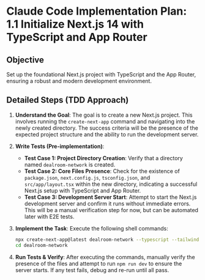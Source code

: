 # Claude Code Implementation Plan: 1.1 Initialize Next.js 14 with TypeScript and App Router

## Objective
Set up the foundational Next.js project with TypeScript and the App Router, ensuring a robust and modern development environment.

## Detailed Steps (TDD Approach)

1.  **Understand the Goal**: The goal is to create a new Next.js project. This involves running the `create-next-app` command and navigating into the newly created directory. The success criteria will be the presence of the expected project structure and the ability to run the development server.

2.  **Write Tests (Pre-implementation)**:
    *   **Test Case 1: Project Directory Creation**: Verify that a directory named `dealroom-network` is created.
    *   **Test Case 2: Core Files Presence**: Check for the existence of `package.json`, `next.config.js`, `tsconfig.json`, and `src/app/layout.tsx` within the new directory, indicating a successful Next.js setup with TypeScript and App Router.
    *   **Test Case 3: Development Server Start**: Attempt to start the Next.js development server and confirm it runs without immediate errors. This will be a manual verification step for now, but can be automated later with E2E tests.

3.  **Implement the Task**: Execute the following shell commands:
    ```bash
    npx create-next-app@latest dealroom-network --typescript --tailwind --eslint --app
    cd dealroom-network
    ```

4.  **Run Tests & Verify**: After executing the commands, manually verify the presence of the files and attempt to run `npm run dev` to ensure the server starts. If any test fails, debug and re-run until all pass.


